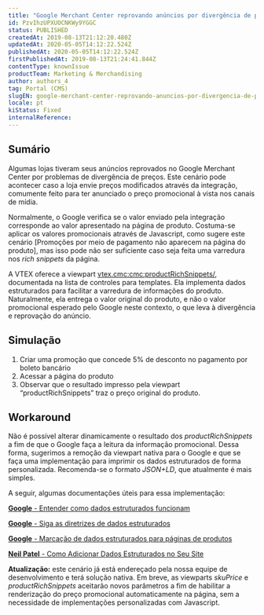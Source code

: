 ```yaml
---
title: "Google Merchant Center reprovando anúncios por divergência de preço"
id: PzvIhzUPXUOCNKWy9YGGC
status: PUBLISHED
createdAt: 2019-08-13T21:12:20.480Z
updatedAt: 2020-05-05T14:12:22.524Z
publishedAt: 2020-05-05T14:12:22.524Z
firstPublishedAt: 2019-08-13T21:24:41.844Z
contentType: knownIssue
productTeam: Marketing & Merchandising
author: authors_4
tag: Portal (CMS)
slugEN: google-merchant-center-reprovando-anuncios-por-divergencia-de-preco
locale: pt
kiStatus: Fixed
internalReference: 
---
```


## Sumário

Algumas lojas tiveram seus anúncios reprovados no Google Merchant Center por problemas de divergência de preços. Este cenário pode acontecer caso a loja envie preços modificados através da integração, comumente feito para ter anunciado o preço promocional à vista nos canais de mídia.

Normalmente, o Google verifica se o valor enviado pela integração corresponde ao valor apresentado na página de produto. Costuma-se aplicar os valores promocionais através de Javascript, como sugere este cenário [Promoções por meio de pagamento não aparecem na página do produto], mas isso pode não ser suficiente caso seja feita uma varredura nos *rich snippets* da página.

A VTEX oferece a viewpart <vtex.cmc:cmc:productRichSnippets/>, documentada na lista de controles para templates. Ela implementa dados estruturados para facilitar a varredura de informações do produto. Naturalmente, ela entrega o valor original do produto, e não o valor promocional esperado pelo Google neste contexto, o que leva à divergência e reprovação do anúncio.


## Simulação

1. Criar uma promoção que concede 5% de desconto no pagamento por boleto bancário
2. Acessar a página do produto
3. Observar que o resultado impresso pela viewpart “productRichSnippets” traz o preço original do produto.


## Workaround

Não é possível alterar dinamicamente o resultado dos *productRichSnippets* a fim de que o Google faça a leitura da informação promocional. Dessa forma, sugerimos a remoção da viewpart nativa para o Google e que se faça uma implementação para imprimir os dados estruturados de forma personalizada. Recomenda-se o formato *JSON+LD*, que atualmente é mais simples. 

A seguir, algumas documentações úteis para essa implementação:

[**Google**  - Entender como dados estruturados funcionam](https://developers.google.com/search/docs/guides/intro-structured-data?hl=pt-br)  

[**Google**  - Siga as diretrizes de dados estruturados](https://developers.google.com/search/docs/guides/sd-policies?hl=pt-br)  

[**Google**  - Marcação de dados estruturados para páginas de produtos](https://developers.google.com/search/docs/data-types/product?hl=pt-br) 

 [**Neil Patel**  - Como Adicionar Dados Estruturados no Seu Site](https://neilpatel.com/br/blog/dados-estruturados/)


__Atualização:__ este cenário já está endereçado pela nossa equipe de desenvolvimento e terá solução nativa. Em breve, as viewparts *skuPrice* e *productRichSnippets* aceitarão novos parâmetros a fim de habilitar a renderização do preço promocional automaticamente na página, sem a necessidade de implementações personalizadas com Javascript.



